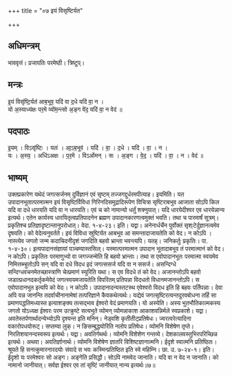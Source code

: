 +++
title = "०७ इयं विसृष्टिर्यत"

+++
## अधिमन्त्रम्
भाववृत्तं। प्रजापतिः परमेष्ठी। त्रिष्टुप्।

## मन्त्रः
इ॒यं विसृ॑ष्टि॒र्यत॑ आब॒भूव॒ यदि॑ वा द॒धे यदि॑ वा॒ न ।  
यो अ॒स्याध्य॑क्षः पर॒मे व्यो॑म॒न्त्सो अ॒ङ्ग वे॑द॒ यदि॑ वा॒ न वेद॑ ॥

## पदपाठः
इ॒यम् । विऽसृ॑ष्टिः । यतः॑ । आ॒ऽब॒भूव॑ । यदि॑ । वा॒ । द॒धे । यदि॑ । वा॒ । न ।  
यः । अ॒स्य॒ । अधि॑ऽअक्षः । प॒र॒मे । विऽओ॑मन् । सः । अ॒ङ्ग । वे॒द॒ । यदि॑ । वा॒ । न । वेद॑ ॥

## भाष्यम्
उक्तप्रकारेण यथेदं जगत्सर्जनम् दुर्विज्ञानं एवं सृष्टम् तज्जगद्दुर्धरमपीत्याह। इयमिति। यत उपादानभूतात्परमात्मन इयं विसृष्टिर्विविधा गिरिनदिसमुद्रादिरूपेण विचित्रा सृष्टिराबभुव आजाता सोऽपि किल यदि वा दधे धारयति यदि वा न धारयति। एवं च को नामान्यो धर्तुं शक्नुयात्। यदि धारयेदीश्वर एव धारयेन्नान्य इत्यर्थः। एतेन कार्यस्य धारयितृत्वप्रतिपादनेन ब्रह्मण उपादानकारणत्वमुक्तं भवति। तथा च पारमार्षं सूत्रम्। प्रकृतिश्च प्रतिज्ञादृष्टान्तानुपरोधात्। वेदा. १-४-२३। इति। यद्वा। अनेनार्धर्चेन पुर्वोक्तं सृश्ःटेर्दुज्ञानत्वमेव दृषयति। को वेदेत्यनुवर्तते। इयं विविधा स्रुष्टिर्यत आबभूव आ समन्तादाजायतेति को वेद। न कोऽपि । नास्त्येव जगतो जन्म कदाचिदनीदृशं जगदिति बहवो भ्रान्ता भवन्त्यपि। यतह्। जनिकर्तुः प्रकृतिः। पा. १-४-३०। इत्यपादानसंज्ञायां पञ्चम्यास्तसिल्। यस्मात्परमात्मन उपादान भूतादाबभूव तं परमात्मानं को वेद। न कोऽपि। प्रकृतितः परमाणुभ्यो वा जगज्जन्मेति हि बहवो भ्रान्ताः। तथा स एवोपादानभूतः परमात्मा स्वयमेव निमित्तब्न्हुतोऽपि सन् यदि वा दधे विदध इदं जगत्ससर्ज यदि वा न ससर्ज। असन्दिग्धे सन्दिग्धवचनमेतच्छास्त्राणि चेत्प्रमाणं स्युरिति यथा। स एव विदधे तं को वेद। अजानन्तोऽपि बहवो जडात्प्रधानदकर्तृकमेवेदं जगत्स्वयमजायतेति विपरितम् प्रतिपन्ना विदधतो विधानमजानन्तोऽपि। स एवोपादानभुत इत्यपि को वेदः। न कोऽपि। उपादानादन्यस्तटस्थ एवेश्वरो विदध इति हि बहवः पर्तिपन्नाः। देवा अपि यन्न जानन्ति तदर्वाचीनानामेषां तत्परिज्ञाने कैवकथेत्यर्थः। यद्येवं जगत्सृष्टिरत्यन्तदुरवबोधना तर्हि सा प्रमाणपद्धतिमध्यास्त इत्याशङ्क्य तत्सद्भाव ईश्वरो वेदं प्रमाणयति। यो अस्येति। अस्य भुतभौतिकात्मकस्य जगतो योऽध्यक्ष ईश्वरः परम उत्क्रुष्टे सत्यभुते व्योमन् व्योमन्नाकाश आकाशवन्निर्मले स्वप्रकाशे। यद्वा। अवतेस्तर्पणार्थादन्येभ्योऽपि दृश्यन्त इति मनिन्। नेड्वशि कृतीतीट्प्रतिषेधः। ज्वरत्वरेत्यादिना वकारोपधयोरूट्। सप्तम्या लुक्। न ङिसम्बुद्ध्योरिति नलोप प्रतिषेधः। व्योमनि विशेषेण तृप्ते। निरतिशयानन्दस्वरूप इत्यर्थः। यद्वा। अवतिर्गथर्थः। व्योमनि विशेशेण गन्तव्ये। देशकालवस्तुभिरपरिच्छिन्न इत्यर्थः। अथवा। अवतिर्ज्ञानार्थः। व्योमनि विशेषेण ज्ञातरि विशिष्टज्ञानात्मनि। ईदृशे स्वात्मनि प्रतिष्ठितः। श्रूयते हि सनत्कुमारनारदयोः संवादे स भवः कस्मिन्प्रतिष्ठित इति स्वे महिम्नि। छा. उ. ७-२४-१। इति। ईदृशो यः परमेश्वरः सो अङ्ग। अङ्गेति प्रसिद्धौ। सोऽपि नामवेद जानाति। यदि वा न वेद न जानाति। को नामानो जानीयात्। सर्वज्ञ ईश्वर एव तां सृष्टिं जानीयात् नान्य इत्यर्थः॥७॥